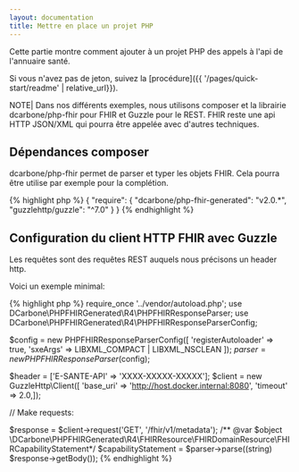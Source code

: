```yaml
---
layout: documentation
title: Mettre en place un projet PHP
---
```


Cette partie montre comment ajouter à un projet PHP des appels à l'api de l'annuaire santé.

Si vous n'avez pas de jeton, suivez la [procédure]({{ '/pages/quick-start/readme' | relative_url}}).

NOTE| Dans nos différents exemples, nous utilisons composer et la librairie dcarbone/php-fhir pour FHIR et Guzzle pour le REST. FHIR reste une api HTTP JSON/XML  qui pourra être appelée avec d'autres techniques.

## Dépendances composer

dcarbone/php-fhir permet de parser et typer les objets FHIR. Cela pourra être utilise par exemple pour la complétion. 



<div class="code-sample"><div class="tab-content" data-name="composer">
{% highlight php %}
{
  "require": {
    "dcarbone/php-fhir-generated": "v2.0.*",
    "guzzlehttp/guzzle": "^7.0"
  }
}
{% endhighlight %}

</div>
</div>


## Configuration du client HTTP FHIR avec Guzzle

Les requêtes sont des requêtes REST auquels nous précisons un header http. 

Voici un exemple minimal: 


<div class="code-sample"><div class="tab-content" data-name="PHP">

{% highlight php %}
require_once '../vendor/autoload.php';
use DCarbone\PHPFHIRGenerated\R4\PHPFHIRResponseParser;
use DCarbone\PHPFHIRGenerated\R4\PHPFHIRResponseParserConfig;

$config = new PHPFHIRResponseParserConfig([
    'registerAutoloader' => true,
    'sxeArgs' => LIBXML_COMPACT | LIBXML_NSCLEAN
]);
$parser = new PHPFHIRResponseParser($config);


$header = ['E-SANTE-API' => 'XXXX-XXXXX-XXXXX'];
$client = new GuzzleHttp\Client([
    'base_uri' => 'http://host.docker.internal:8080',
    'timeout'  => 2.0,]);

// Make requests:

$response = $client->request('GET', '/fhir/v1/metadata');
/** @var  $object  \DCarbone\PHPFHIRGenerated\R4\FHIRResource\FHIRDomainResource\FHIRCapabilityStatement*/
$capabilityStatement = $parser->parse((string) $response->getBody());
{% endhighlight %}

</div></div>



